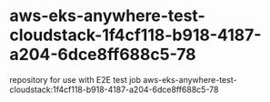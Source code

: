 # aws-eks-anywhere-test-cloudstack-1f4cf118-b918-4187-a204-6dce8ff688c5-78
repository for use with E2E test job aws-eks-anywhere-test-cloudstack:1f4cf118-b918-4187-a204-6dce8ff688c5-78
